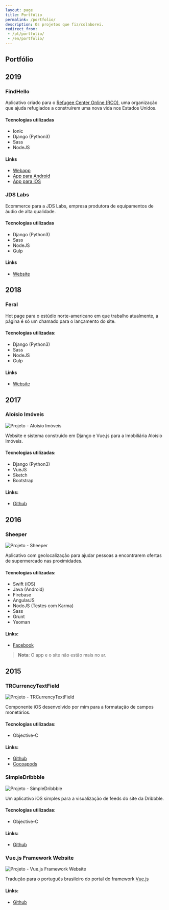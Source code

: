 ```yaml
---
layout: page
title: Portfólio
permalink: /portfolio/
description: Os projetos que fiz/colaborei.
redirect_from:
 - /pt/portfolio/
 - /en/portfolio/
---
```


## Portfólio

## 2019

### FindHello

Aplicativo criado para o [Refugee Center Online (RCO)](https://therefugeecenter.org/), uma organização que ajuda refugiados a construírem uma nova vida nos Estados Unidos.

#### Tecnologias utilizadas

- Ionic
- Django (Python3)
- Sass
- NodeJS

#### Links

- [Webapp](https://findhello.therefugeecenter.org/)
- [App para Android](https://play.google.com/store/apps/details?id=com.therefugeecenter.findhello)
- [App para iOS](https://itunes.apple.com/us/app/findhello-immigrant-help/id1446325524?mt=8)

### JDS Labs

Ecommerce para a JDS Labs, empresa produtora de equipamentos de áudio de alta qualidade.

#### Tecnologias utilizadas

- Django (Python3)
- Sass
- NodeJS
- Gulp

#### Links

- [Website](https://jdslabs.com/)

## 2018

### Feral

Hot page para o estúdio norte-americano em que trabalho atualmente, a página é só um chamado para o lançamento do site.

#### Tecnologias utilizadas:

- Django (Python3)
- Sass
- NodeJS
- Gulp

#### Links

- [Website](https://weareferal.com/)

## 2017

### Aloísio Imóveis

![Projeto - Aloísio Imóveis](http://res.cloudinary.com/dm7h7e8xj/image/upload/v1501248983/featured_aht3dq.png)

Website e sistema construído em Django e Vue.js para a Imobiliária Aloísio Imóveis.

#### Tecnologias utilizadas:

- Django (Python3)
- VueJS
- Sketch
- Bootstrap

#### Links:

- [Github](https://github.com/thiagorossener/aloisioimoveis)

## 2016

### Sheeper

![Projeto - Sheeper](http://res.cloudinary.com/dm7h7e8xj/image/upload/v1501248983/featured_2_txivs6.png)

Aplicativo com geolocalização para ajudar pessoas a encontrarem ofertas de supermercado nas proximidades.

#### Tecnologias utilizadas:

- Swift (iOS)
- Java (Android)
- Firebase
- AngularJS
- NodeJS (Testes com Karma)
- Sass
- Grunt
- Yeoman

#### Links:

- [Facebook](http://www.sheeper.com/)

> **Nota**: O app e o site não estão mais no ar.

## 2015

### TRCurrencyTextField

![Projeto - TRCurrencyTextField](http://res.cloudinary.com/dm7h7e8xj/image/upload/v1501248983/featured_4_vbkq16.png)

Componente iOS desenvolvido por mim para a formatação de campos monetários.

#### Tecnologias utilizadas:

- Objective-C

#### Links:

- [Github](https://github.com/thiagorossener/TRCurrencyTextField)
- [Cocoapods](https://cocoapods.org/pods/TRCurrencyTextField)

### SimpleDribbble

![Projeto - SimpleDribbble](http://res.cloudinary.com/dm7h7e8xj/image/upload/v1501248982/featured_3_l0efq8.png)

Um aplicativo iOS simples para a visualização de feeds do site da Dribbble.

#### Tecnologias utilizadas:

- Objective-C

#### Links:

- [Github](https://github.com/thiagorossener/SimpleDribbble)

### Vue.js Framework Website

![Projeto - Vue.js Framework Website](http://res.cloudinary.com/dm7h7e8xj/image/upload/v1501248982/featured_5_zr01xp.png)

Tradução para o português brasileiro do portal do framework [Vue.js](https://br.vuejs.org/)

#### Links:

- [Github](https://github.com/vuejs-br/br.vuejs.org)


